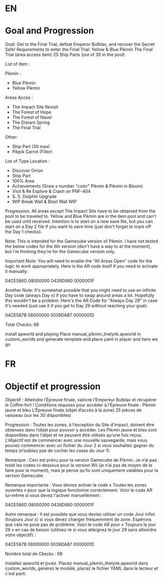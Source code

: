 EN
====================
Goal and Progression
====================
Goal: Get to the Final Trial, defeat Emperor Bulblax, and recover the Secret Safe! Requirements to enter the Final Trial:
Yellow & Blue Pikmin
The Final Trial (area access item)
25 Ship Parts (out of 30 in the pool)

List of Item :

Pikmin :
- Blue Pikmin
- Yellow Pikmin

Areas Acces :
- The Impact Site Revisit
- The Forest of Hope
- The Forest of Navel
- The Distant Spring
- The Final Trial

Other:
- Ship Part (30 max)
- Pikpik Carrot (Filler)

List of Type Location :
- Discover Onion
- Ship Part
- 100% Area
- Achievements (Grow x number "color" Pikmin & Pikmin in Bloom)
- Visit & Re Explore & Crash on PNF-404
- S. S. Dolphin Upgrade
- WIP Break Wall & Blast Wall WIP

Progression: All areas except The Impact Site have to be obtained from the pool to be traveled to. Yellow and Blue Pikmin are in the item pool and can't be used until received. Intention is to start on a new save file, but you can start on a Day 2 file if you want to save time (just don't forget to mark off the Day 1 checks). 

Note: This is intended for the Gamecube version of Pikmin. I have not tested the below codes for the Wii version (don't have a way to at the moment), but I'm thinking they're for the Gamecube version only. 

Important Note: You will need to enable the "All Areas Open" code for the logic to work appropriately. Here is the AR code itself if you need to activate it manually:

04CE586D 08000000
0439D980 0000001F

Another Note: It's somewhat possible that you might need to use an infinite Day code (always Day x) if you have to swap around areas a lot. Hopefully this wouldn't be a problem. Here's the AR Code for "Always Day 29" in case it's needed (just use it if you get to Day 29 without reaching your goal): 

04CE587B 08000000
0039DAB7 0000001D 

Total Checks: 68

install apworld and playing 
Place manual_pikmin_thelynk.apworld in custom_worlds and generate template and place yaml in player and here we go

FR
======================
Objectif et progression
======================
Objectif : Atteindre l’Épreuve finale, vaincre l’Empereur Bulblax et récupérer le Coffre-fort ! Conditions requises pour accéder à l’Épreuve finale :
Pikmin jaune et bleu
L’Épreuve finale (objet d’accès à la zone)
25 pièces de vaisseau (sur les 30 disponibles)

Progression : Toutes les zones, à l’exception du Site d’impact, doivent être obtenues dans l’objet pour pouvoir y accéder. Les Pikmin jaune et bleu sont disponibles dans l’objet et ne peuvent être utilisés qu’une fois reçus. L’objectif est de commencer avec une nouvelle sauvegarde, mais vous pouvez commencer avec un fichier du Jour 2 si vous souhaitez gagner du temps (n’oubliez pas de cocher les cases du Jour 1).

Remarque : Ceci est prévu pour la version Gamecube de Pikmin. Je n’ai pas testé les codes ci-dessous pour la version Wii (je n’ai pas de moyen de le faire pour le moment), mais je pense qu’ils sont uniquement valables pour la version Gamecube.

Remarque importante : Vous devrez activer le code « Toutes les zones ouvertes » pour que la logique fonctionne correctement. Voici le code AR lui-même si vous devez l'activer manuellement :

04CE586D 08000000
0439D980 0000001F

Autre remarque : Il est possible que vous deviez utiliser un code Jour infini (toujours Jour x) si vous devez changer fréquemment de zone. Espérons que cela ne pose pas de problème. Voici le code AR pour « Toujours le jour 29 » en cas de besoin (utilisez-le si vous atteignez le jour 29 sans atteindre votre objectif) :

04CE587B 08000000
0039DAB7 0000001D

Nombre total de Ckecks : 68

Installez apworld et jouez.
Placez manual_pikmin_thelynk.apworld dans custom_worlds, générez le modèle, placez le fichier YAML dans le lecteur et c'est parti.
